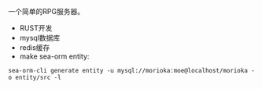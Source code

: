 一个简单的RPG服务器。
* RUST开发
* mysql数据库
* redis缓存
* make sea-orm entity:

```shell
sea-orm-cli generate entity -u mysql://morioka:moe@localhost/morioka -o entity/src -l
```